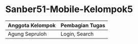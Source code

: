 # Sanber51-Mobile-Kelompok5

| Anggota Kelompok | Pembagian Tugas          |
| ---------------  | ------------------------ |
| Agung Sepruloh   | Login, Search            |
